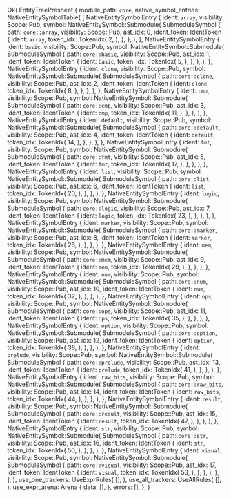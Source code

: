 Ok(
    EntityTreePresheet {
        module_path: `core`,
        native_symbol_entries: NativeEntitySymbolTable(
            [
                NativeEntitySymbolEntry {
                    ident: `array`,
                    visibility: Scope::Pub,
                    symbol: NativeEntitySymbol::Submodule(
                        SubmoduleSymbol {
                            path: `core::array`,
                            visibility: Scope::Pub,
                            ast_idx: 0,
                            ident_token: IdentToken {
                                ident: `array`,
                                token_idx: TokenIdx(
                                    2,
                                ),
                            },
                        },
                    ),
                },
                NativeEntitySymbolEntry {
                    ident: `basic`,
                    visibility: Scope::Pub,
                    symbol: NativeEntitySymbol::Submodule(
                        SubmoduleSymbol {
                            path: `core::basic`,
                            visibility: Scope::Pub,
                            ast_idx: 1,
                            ident_token: IdentToken {
                                ident: `basic`,
                                token_idx: TokenIdx(
                                    5,
                                ),
                            },
                        },
                    ),
                },
                NativeEntitySymbolEntry {
                    ident: `clone`,
                    visibility: Scope::Pub,
                    symbol: NativeEntitySymbol::Submodule(
                        SubmoduleSymbol {
                            path: `core::clone`,
                            visibility: Scope::Pub,
                            ast_idx: 2,
                            ident_token: IdentToken {
                                ident: `clone`,
                                token_idx: TokenIdx(
                                    8,
                                ),
                            },
                        },
                    ),
                },
                NativeEntitySymbolEntry {
                    ident: `cmp`,
                    visibility: Scope::Pub,
                    symbol: NativeEntitySymbol::Submodule(
                        SubmoduleSymbol {
                            path: `core::cmp`,
                            visibility: Scope::Pub,
                            ast_idx: 3,
                            ident_token: IdentToken {
                                ident: `cmp`,
                                token_idx: TokenIdx(
                                    11,
                                ),
                            },
                        },
                    ),
                },
                NativeEntitySymbolEntry {
                    ident: `default`,
                    visibility: Scope::Pub,
                    symbol: NativeEntitySymbol::Submodule(
                        SubmoduleSymbol {
                            path: `core::default`,
                            visibility: Scope::Pub,
                            ast_idx: 4,
                            ident_token: IdentToken {
                                ident: `default`,
                                token_idx: TokenIdx(
                                    14,
                                ),
                            },
                        },
                    ),
                },
                NativeEntitySymbolEntry {
                    ident: `fmt`,
                    visibility: Scope::Pub,
                    symbol: NativeEntitySymbol::Submodule(
                        SubmoduleSymbol {
                            path: `core::fmt`,
                            visibility: Scope::Pub,
                            ast_idx: 5,
                            ident_token: IdentToken {
                                ident: `fmt`,
                                token_idx: TokenIdx(
                                    17,
                                ),
                            },
                        },
                    ),
                },
                NativeEntitySymbolEntry {
                    ident: `list`,
                    visibility: Scope::Pub,
                    symbol: NativeEntitySymbol::Submodule(
                        SubmoduleSymbol {
                            path: `core::list`,
                            visibility: Scope::Pub,
                            ast_idx: 6,
                            ident_token: IdentToken {
                                ident: `list`,
                                token_idx: TokenIdx(
                                    20,
                                ),
                            },
                        },
                    ),
                },
                NativeEntitySymbolEntry {
                    ident: `logic`,
                    visibility: Scope::Pub,
                    symbol: NativeEntitySymbol::Submodule(
                        SubmoduleSymbol {
                            path: `core::logic`,
                            visibility: Scope::Pub,
                            ast_idx: 7,
                            ident_token: IdentToken {
                                ident: `logic`,
                                token_idx: TokenIdx(
                                    23,
                                ),
                            },
                        },
                    ),
                },
                NativeEntitySymbolEntry {
                    ident: `marker`,
                    visibility: Scope::Pub,
                    symbol: NativeEntitySymbol::Submodule(
                        SubmoduleSymbol {
                            path: `core::marker`,
                            visibility: Scope::Pub,
                            ast_idx: 8,
                            ident_token: IdentToken {
                                ident: `marker`,
                                token_idx: TokenIdx(
                                    26,
                                ),
                            },
                        },
                    ),
                },
                NativeEntitySymbolEntry {
                    ident: `mem`,
                    visibility: Scope::Pub,
                    symbol: NativeEntitySymbol::Submodule(
                        SubmoduleSymbol {
                            path: `core::mem`,
                            visibility: Scope::Pub,
                            ast_idx: 9,
                            ident_token: IdentToken {
                                ident: `mem`,
                                token_idx: TokenIdx(
                                    29,
                                ),
                            },
                        },
                    ),
                },
                NativeEntitySymbolEntry {
                    ident: `num`,
                    visibility: Scope::Pub,
                    symbol: NativeEntitySymbol::Submodule(
                        SubmoduleSymbol {
                            path: `core::num`,
                            visibility: Scope::Pub,
                            ast_idx: 10,
                            ident_token: IdentToken {
                                ident: `num`,
                                token_idx: TokenIdx(
                                    32,
                                ),
                            },
                        },
                    ),
                },
                NativeEntitySymbolEntry {
                    ident: `ops`,
                    visibility: Scope::Pub,
                    symbol: NativeEntitySymbol::Submodule(
                        SubmoduleSymbol {
                            path: `core::ops`,
                            visibility: Scope::Pub,
                            ast_idx: 11,
                            ident_token: IdentToken {
                                ident: `ops`,
                                token_idx: TokenIdx(
                                    35,
                                ),
                            },
                        },
                    ),
                },
                NativeEntitySymbolEntry {
                    ident: `option`,
                    visibility: Scope::Pub,
                    symbol: NativeEntitySymbol::Submodule(
                        SubmoduleSymbol {
                            path: `core::option`,
                            visibility: Scope::Pub,
                            ast_idx: 12,
                            ident_token: IdentToken {
                                ident: `option`,
                                token_idx: TokenIdx(
                                    38,
                                ),
                            },
                        },
                    ),
                },
                NativeEntitySymbolEntry {
                    ident: `prelude`,
                    visibility: Scope::Pub,
                    symbol: NativeEntitySymbol::Submodule(
                        SubmoduleSymbol {
                            path: `core::prelude`,
                            visibility: Scope::Pub,
                            ast_idx: 13,
                            ident_token: IdentToken {
                                ident: `prelude`,
                                token_idx: TokenIdx(
                                    41,
                                ),
                            },
                        },
                    ),
                },
                NativeEntitySymbolEntry {
                    ident: `raw_bits`,
                    visibility: Scope::Pub,
                    symbol: NativeEntitySymbol::Submodule(
                        SubmoduleSymbol {
                            path: `core::raw_bits`,
                            visibility: Scope::Pub,
                            ast_idx: 14,
                            ident_token: IdentToken {
                                ident: `raw_bits`,
                                token_idx: TokenIdx(
                                    44,
                                ),
                            },
                        },
                    ),
                },
                NativeEntitySymbolEntry {
                    ident: `result`,
                    visibility: Scope::Pub,
                    symbol: NativeEntitySymbol::Submodule(
                        SubmoduleSymbol {
                            path: `core::result`,
                            visibility: Scope::Pub,
                            ast_idx: 15,
                            ident_token: IdentToken {
                                ident: `result`,
                                token_idx: TokenIdx(
                                    47,
                                ),
                            },
                        },
                    ),
                },
                NativeEntitySymbolEntry {
                    ident: `str`,
                    visibility: Scope::Pub,
                    symbol: NativeEntitySymbol::Submodule(
                        SubmoduleSymbol {
                            path: `core::str`,
                            visibility: Scope::Pub,
                            ast_idx: 16,
                            ident_token: IdentToken {
                                ident: `str`,
                                token_idx: TokenIdx(
                                    50,
                                ),
                            },
                        },
                    ),
                },
                NativeEntitySymbolEntry {
                    ident: `visual`,
                    visibility: Scope::Pub,
                    symbol: NativeEntitySymbol::Submodule(
                        SubmoduleSymbol {
                            path: `core::visual`,
                            visibility: Scope::Pub,
                            ast_idx: 17,
                            ident_token: IdentToken {
                                ident: `visual`,
                                token_idx: TokenIdx(
                                    53,
                                ),
                            },
                        },
                    ),
                },
            ],
        ),
        use_one_trackers: UseExprRules(
            [],
        ),
        use_all_trackers: UseAllRules(
            [],
        ),
        use_expr_arena: Arena {
            data: [],
        },
        errors: [],
    },
)